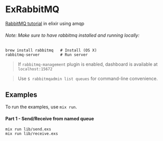# ExRabbitMQ

[RabbitMQ tutorial](https://www.rabbitmq.com/tutorials/tutorial-one-elixir.html) in elixir using amqp

###### Note:  Make sure to have rabbitmq installed and running locally:
```
brew install rabbitmq   # Install (OS X)
rabbitmq-server         # Run server
```

> If `rabbitmq-management` plugin is enabled, dashboard is available at `localhost:15672`

> Use `$ rabbitmqadmin list queues` for command-line convenience.

## Examples

To run the examples, use `mix run`.

#### Part 1 - Send/Receive from named queue

```
mix run lib/send.exs
mix run lib/receive.exs
```
